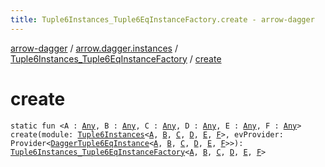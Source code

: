 ```yaml
---
title: Tuple6Instances_Tuple6EqInstanceFactory.create - arrow-dagger
---
```


[arrow-dagger](../../index.html) / [arrow.dagger.instances](../index.html) / [Tuple6Instances_Tuple6EqInstanceFactory](index.html) / [create](./create.html)

# create

`static fun <A : `[`Any`](https://kotlinlang.org/api/latest/jvm/stdlib/kotlin/-any/index.html)`, B : `[`Any`](https://kotlinlang.org/api/latest/jvm/stdlib/kotlin/-any/index.html)`, C : `[`Any`](https://kotlinlang.org/api/latest/jvm/stdlib/kotlin/-any/index.html)`, D : `[`Any`](https://kotlinlang.org/api/latest/jvm/stdlib/kotlin/-any/index.html)`, E : `[`Any`](https://kotlinlang.org/api/latest/jvm/stdlib/kotlin/-any/index.html)`, F : `[`Any`](https://kotlinlang.org/api/latest/jvm/stdlib/kotlin/-any/index.html)`> create(module: `[`Tuple6Instances`](../-tuple6-instances/index.html)`<`[`A`](create.html#A)`, `[`B`](create.html#B)`, `[`C`](create.html#C)`, `[`D`](create.html#D)`, `[`E`](create.html#E)`, `[`F`](create.html#F)`>, evProvider: Provider<`[`DaggerTuple6EqInstance`](../-dagger-tuple6-eq-instance/index.html)`<`[`A`](create.html#A)`, `[`B`](create.html#B)`, `[`C`](create.html#C)`, `[`D`](create.html#D)`, `[`E`](create.html#E)`, `[`F`](create.html#F)`>>): `[`Tuple6Instances_Tuple6EqInstanceFactory`](index.html)`<`[`A`](create.html#A)`, `[`B`](create.html#B)`, `[`C`](create.html#C)`, `[`D`](create.html#D)`, `[`E`](create.html#E)`, `[`F`](create.html#F)`>`